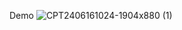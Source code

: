 Demo
![CPT2406161024-1904x880 (1)](https://github.com/landgeabhishek413/OIBSIP/assets/110760264/91f7f88e-709b-4986-b229-965b58d364e5)
